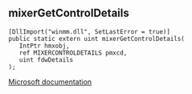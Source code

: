 ## mixerGetControlDetails

```
[DllImport("winmm.dll", SetLastError = true)]
public static extern uint mixerGetControlDetails(
   IntPtr hmxobj,
   ref MIXERCONTROLDETAILS pmxcd,
   uint fdwDetails
);
```

[Microsoft documentation](link_to_documentation)
